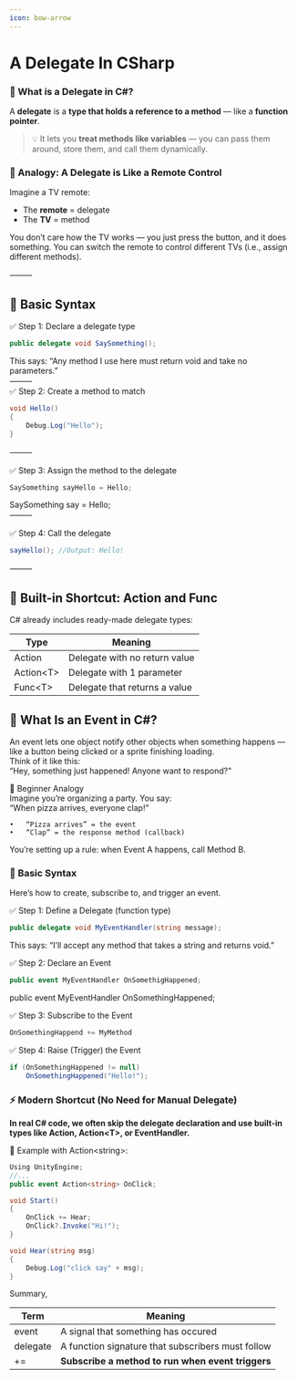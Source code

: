 ```yaml
---
icon: bow-arrow
---
```


# A Delegate In CSharp

### **🎯 What is a Delegate in C#?**

A **delegate** is a **type that holds a reference to a method** — like a **function pointer**.

> 💡 It lets you **treat methods like variables** — you can pass them around, store them, and call them dynamically.

### **🧠 Analogy: A Delegate is Like a Remote Control**

Imagine a TV remote:

* The **remote** = delegate
* The **TV** = method

You don’t care how the TV works — you just press the button, and it does something. You can switch the remote to control different TVs (i.e., assign different methods).

⸻

## 🧪 Basic Syntax

✅ Step 1: Declare a delegate type

```csharp
public delegate void SaySomething();
```

This says: “Any method I use here must return void and take no parameters.”\
⸻\
✅ Step 2: Create a method to match

```csharp
void Hello()
{
	Debug.Log("Hello");
}
```

⸻

✅ Step 3: Assign the method to the delegate

```csharp
SaySomething sayHello = Hello;
```

SaySomething say = Hello;\
⸻

✅ Step 4: Call the delegate

```csharp
sayHello(); //Output: Hello!
```

⸻

## 🔧 Built-in Shortcut: Action and Func

C# already includes ready-made delegate types:

| Type       | Meaning                       |
| ---------- | ----------------------------- |
| Action     | Delegate with no return value |
| Action\<T> | Delegate with 1 parameter     |
| Func\<T>   | Delegate that returns a value |

## 🎯 What Is an Event in C#?

An event lets one object notify other objects when something happens — like a button being clicked or a sprite finishing loading.\
Think of it like this:\
“Hey, something just happened! Anyone want to respond?"

👶 Beginner Analogy\
Imagine you’re organizing a party. You say:\
“When pizza arrives, everyone clap!”

```
•	“Pizza arrives” = the event
•	“Clap” = the response method (callback)
```

You’re setting up a rule: when Event A happens, call Method B.

### 🔧 Basic Syntax

Here’s how to create, subscribe to, and trigger an event.

✅ Step 1: Define a Delegate (function type)

```csharp
public delegate void MyEventHandler(string message);
```

This says: “I’ll accept any method that takes a string and returns void.”

✅ Step 2: Declare an Event

```csharp
public event MyEventHandler OnSomethigHappened;
```

public event MyEventHandler OnSomethingHappened;

✅ Step 3: Subscribe to the Event

```csharp
OnSomethingHappend += MyMethod
```

✅ Step 4: Raise (Trigger) the Event

```csharp
if (OnSomethingHappened != null)
    OnSomethingHappened("Hello!");
```

### ⚡ Modern Shortcut (No Need for Manual Delegate)

**In real C# code, we often skip the delegate declaration and use built-in types like Action, Action\<T>, or EventHandler.**

🔹 Example with Action\<string>:

```csharp
Using UnityEngine;
//...
public event Action<string> OnClick;

void Start()
{
    OnClick += Hear;
    OnClick?.Invoke("Hi!");
}

void Hear(string msg)
{
    Debug.Log("click say" + msg);
}
```

Summary,

| Term     | Meaning                                           |
| -------- | ------------------------------------------------- |
| event    | A signal that something has occured               |
| delegate | A function signature that subscribers must follow |
| +=       | **Subscribe a method to run when event triggers** |
